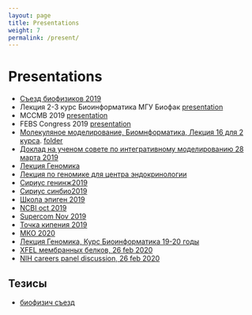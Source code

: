 ```yaml
---
layout: page
title: Presentations
weight: 7
permalink: /present/
---
```


# Presentations
- [Съезд биофизиков 2019](https://www.dropbox.com/s/5ah9d1ij4p1tzgx/shaytan_biophys_2019.pptx?dl=0)
- Лекция 2-3 курс Биоинформатика МГУ Биофак [presentation](https://www.dropbox.com/s/18fri9qonbq9nbf/lecture2-3.pptx?dl=0)
- MCCMB 2019 [presentation](https://www.dropbox.com/s/q7wjs4sl6268owv/shaytan_mccmb_2019.pptx?dl=0)
- FEBS Congress 2019 [presentation](https://www.dropbox.com/s/usavbspa0ru9hfs/shaytan_febs_new.pptx?dl=0)
- [Молекуляное моделирование, Биомнформатика, Лекция 16 для 2 курса](https://www.dropbox.com/s/71azg4j9hw8mpo4/Lecture16.ppt?dl=0). [folder](https://www.dropbox.com/sh/owb01q5b7bvbj7j/AADgLcaNbqgDtyZYay6X0OHQa?dl=0)
- [Доклад на ученом совете по интегративному моделированию 28 марта 2019](https://www.dropbox.com/s/n2pqwvxod7hfkzm/shaytan_uchsovet_28march.pptx?dl=0)
- [Лекция Геномика](https://www.dropbox.com/s/yg01kygxytsdnq4/2018-19_lecture22_genomics.pptx?dl=0)
- [Лекция по геномике для центра эндокринологии](https://www.dropbox.com/s/tt0xo8grj6q5wnr/genomic_data.pptx?dl=0)
- [Сириус генинж2019](https://www.dropbox.com/s/ttwbnemxbjd8dhd/GenEng_Lecture_SiriusFeb2019.pptx?dl=0)
- [Сириус синбио2019](https://www.dropbox.com/s/89ewowk3809zs7n/SynBio_Lecture_SiriusFeb2019.pptx?dl=0)
- [Школа эпиген 2019](https://www.dropbox.com/s/d0bf7c4kibh2oh1/shaytan_epigen_school_2019.pptx?dl=0)
- [NCBI oct 2019](https://www.dropbox.com/s/gxd4zg640x4nxz8/shaytan_2019.pptx?dl=0)
- [Supercom Nov 2019](https://www.dropbox.com/s/waqdl5gs27lttxf/shaytan_supercomp_2019.pptx?dl=0)
- [Точка кипения 2019](https://www.dropbox.com/s/56ozzzmhry1km42/shaytan.pptx?dl=0)
- [МКО 2020](https://www.dropbox.com/s/jlch7zh55n76g6f/shaytan_2020.pptx?dl=0)
- [Лекция Геномика, Курс Биоинформатика 19-20 годы](https://www.dropbox.com/s/jl6ouppao2h9sbg/2019-20_lecture16_genomics.pptx?dl=0)
- [XFEL мембранных белков, 26 feb 2020](https://www.dropbox.com/s/q1opvphqeo3hj73/serial_membr_xfel.pptx?dl=0)
- [NIH careers panel discussion, 26 feb 2020](https://www.dropbox.com/s/ido9fvr0qwvunop/shaytan_2020.pptx?dl=0)


## Тезисы
- [биофизич съезд](https://drive.google.com/file/d/1Sbvq-0tKhdbXvu4f_WldkGYGgihVN08g/view?usp=sharing)

